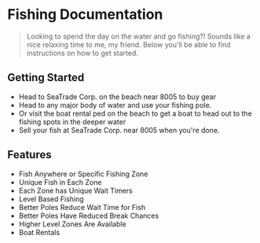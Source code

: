 # Fishing Documentation

> Looking to spend the day on the water and go fishing?! Sounds like a nice relaxing time to me, my friend. Below you'll be able to find instructions on how to get started.

## Getting Started

- Head to SeaTrade Corp. on the beach near 8005 to buy gear
- Head to any major body of water and use your fishing pole. 
- Or visit the boat rental ped on the beach to get a boat to head out to the fishing spots in the deeper water
- Sell your fish at SeaTrade Corp. near 8005 when you're done.

## Features

- Fish Anywhere or Specific Fishing Zone
- Unique Fish in Each Zone
- Each Zone has Unique Wait Timers
- Level Based Fishing
- Better Poles Reduce Wait Time for Fish
- Better Poles Have Reduced Break Chances
- Higher Level Zones Are Available
- Boat Rentals
